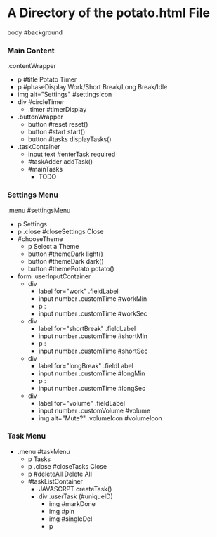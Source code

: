 # A Directory of the potato.html File

body #background
### Main Content
.contentWrapper
- p #title Potato Timer
- p #phaseDisplay Work/Short Break/Long Break/Idle
- img alt="Settings" #settingsIcon
- div #circleTimer
  - .timer #timerDisplay
- .buttonWrapper
  - button #reset reset()
  - button #start start()
  - button #tasks displayTasks()
- .taskContainer
  - input text #enterTask required
  - #taskAdder addTask()
  - #mainTasks
    - TODO

### Settings Menu
.menu #settingsMenu
- p Settings
- p .close #closeSettings Close
- #chooseTheme
  - p Select a Theme
  - button #themeDark light()
  - button #themeDark dark()
  - button #themePotato potato()
- form .userInputContainer
  - div
    - label for="work" .fieldLabel
    - input number .customTime #workMin
    - p :
    - input number .customTime #workSec
  - div
    - label for="shortBreak" .fieldLabel
    - input number .customTime #shortMin
    - p :
    - input number .customTime #shortSec
  - div
    - label for="longBreak" .fieldLabel
    - input number .customTime #longMin
    - p :
    - input number .customTime #longSec
  - div
    - label for="volume" .fieldLabel
    - input number .customVolume #volume
    - img alt="Mute?" .volumeIcon #volumeIcon

### Task Menu
- .menu #taskMenu
  - p Tasks
  - p .close #closeTasks Close
  - p #deleteAll Delete All
  - #taskListContainer
    - JAVASCRPT createTask()
    - div .userTask (#uniqueID)
      - img #markDone
      - img #pin
      - img #singleDel
      - p
